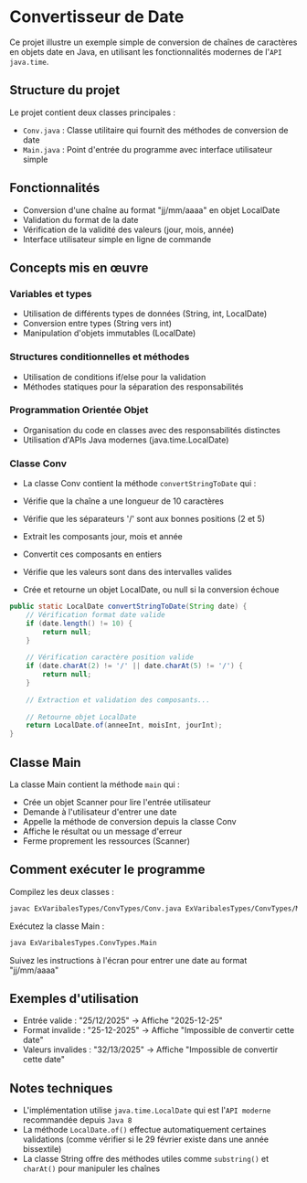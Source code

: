 # Convertisseur de Date
Ce projet illustre un exemple simple de conversion de chaînes de caractères en objets date en Java, en utilisant les fonctionnalités modernes de l'`API java.time`.

## Structure du projet
Le projet contient deux classes principales :

- `Conv.java` : Classe utilitaire qui fournit des méthodes de conversion de date
- `Main.java` : Point d'entrée du programme avec interface utilisateur simple

## Fonctionnalités
- Conversion d'une chaîne au format "jj/mm/aaaa" en objet LocalDate
- Validation du format de la date
- Vérification de la validité des valeurs (jour, mois, année)
- Interface utilisateur simple en ligne de commande

## Concepts mis en œuvre

### Variables et types
- Utilisation de différents types de données (String, int, LocalDate)
- Conversion entre types (String vers int)
- Manipulation d'objets immutables (LocalDate)

### Structures conditionnelles et méthodes
- Utilisation de conditions if/else pour la validation
- Méthodes statiques pour la séparation des responsabilités

### Programmation Orientée Objet
- Organisation du code en classes avec des responsabilités distinctes
- Utilisation d'APIs Java modernes (java.time.LocalDate)

### Classe Conv
- La classe Conv contient la méthode `convertStringToDate` qui :

- Vérifie que la chaîne a une longueur de 10 caractères
- Vérifie que les séparateurs '/' sont aux bonnes positions (2 et 5)
- Extrait les composants jour, mois et année
- Convertit ces composants en entiers
- Vérifie que les valeurs sont dans des intervalles valides
- Crée et retourne un objet LocalDate, ou null si la conversion échoue

```java
public static LocalDate convertStringToDate(String date) {
    // Vérification format date valide
    if (date.length() != 10) {
        return null;
    }
    
    // Vérification caractère position valide
    if (date.charAt(2) != '/' || date.charAt(5) != '/') {
        return null;
    }
    
    // Extraction et validation des composants...
    
    // Retourne objet LocalDate
    return LocalDate.of(anneeInt, moisInt, jourInt);
}
```

## Classe Main
La classe Main contient la méthode `main` qui :

- Crée un objet Scanner pour lire l'entrée utilisateur
- Demande à l'utilisateur d'entrer une date
- Appelle la méthode de conversion depuis la classe Conv
- Affiche le résultat ou un message d'erreur
- Ferme proprement les ressources (Scanner)

## Comment exécuter le programme
Compilez les deux classes :
```bash
javac ExVaribalesTypes/ConvTypes/Conv.java ExVaribalesTypes/ConvTypes/Main.java
```
Exécutez la classe Main :
```bash
java ExVaribalesTypes.ConvTypes.Main
```
Suivez les instructions à l'écran pour entrer une date au format "jj/mm/aaaa"

## Exemples d'utilisation
- Entrée valide : "25/12/2025" → Affiche "2025-12-25"
- Format invalide : "25-12-2025" → Affiche "Impossible de convertir cette date"
- Valeurs invalides : "32/13/2025" → Affiche "Impossible de convertir cette date"

## Notes techniques
- L'implémentation utilise `java.time.LocalDate` qui est l'`API moderne` recommandée depuis `Java 8`
- La méthode `LocalDate.of()` effectue automatiquement certaines validations (comme vérifier si le 29 février existe dans une année bissextile)
- La classe String offre des méthodes utiles comme `substring()` et `charAt()` pour manipuler les chaînes

